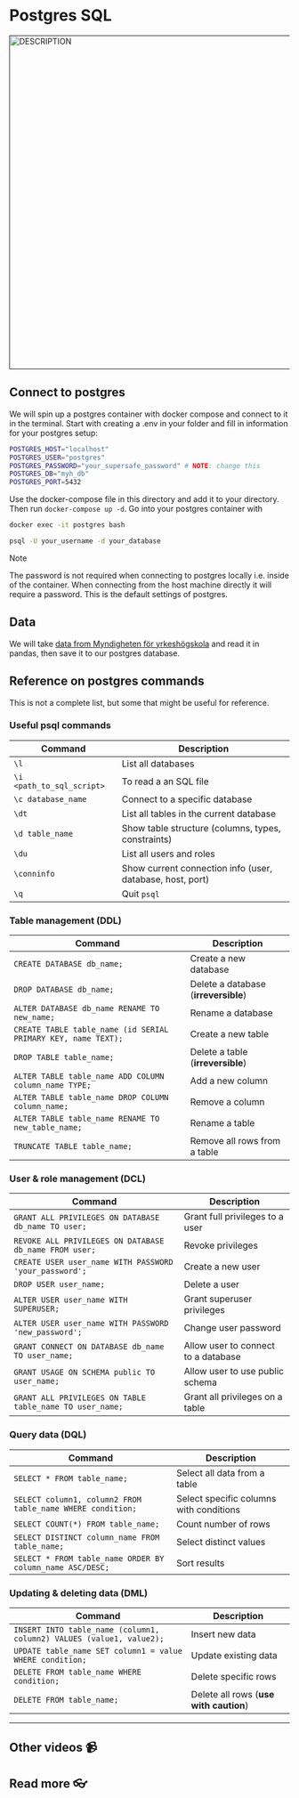 # Postgres SQL

<a href="" target="_blank">
  <img src="https://github.com/kokchun/assets/blob/main/FOLDER_NAME/.png?raw=true" alt="DESCRIPTION" width="600">
</a>

## Connect to postgres

We will spin up a postgres container with docker compose and connect to it in the terminal. Start with creating a .env in your folder and fill in information for your postgres setup:

```bash
POSTGRES_HOST="localhost"
POSTGRES_USER="postgres"
POSTGRES_PASSWORD="your_supersafe_password" # NOTE: change this
POSTGRES_DB="myh_db"
POSTGRES_PORT=5432
```

Use the docker-compose file in this directory and add it to your directory. Then run `docker-compose up -d`. Go into your postgres container with

```bash
docker exec -it postgres bash
```

```bash
psql -U your_username -d your_database
```

> [!NOTE]
> The password is not required when connecting to postgres locally i.e. inside of the container. When connecting from the host machine directly it will require a password. This is the default settings of postgres.


## Data

We will take [data from Myndigheten för yrkeshögskola](https://www.myh.se/yrkeshogskolan/resultat-ansokningsomgangar/resultat-for-program) and read it in pandas, then save it to our postgres database.


## Reference on postgres commands

This is not a complete list, but some that might be useful for reference.

### Useful psql commands

| Command                   | Description                                               |
| ------------------------- | --------------------------------------------------------- |
| `\l`                      | List all databases                                        |
| `\i <path_to_sql_script>` | To read a an SQL file                                     |
| `\c database_name`        | Connect to a specific database                            |
| `\dt`                     | List all tables in the current database                   |
| `\d table_name`           | Show table structure (columns, types, constraints)        |
| `\du`                     | List all users and roles                                  |
| `\conninfo`               | Show current connection info (user, database, host, port) |
| `\q`                      | Quit `psql`                                               |

### Table management (DDL)

| Command                                                       | Description                          |
| ------------------------------------------------------------- | ------------------------------------ |
| `CREATE DATABASE db_name;`                                    | Create a new database                |
| `DROP DATABASE db_name;`                                      | Delete a database (**irreversible**) |
| `ALTER DATABASE db_name RENAME TO new_name;`                  | Rename a database                    |
| `CREATE TABLE table_name (id SERIAL PRIMARY KEY, name TEXT);` | Create a new table                   |
| `DROP TABLE table_name;`                                      | Delete a table (**irreversible**)    |
| `ALTER TABLE table_name ADD COLUMN column_name TYPE;`         | Add a new column                     |
| `ALTER TABLE table_name DROP COLUMN column_name;`             | Remove a column                      |
| `ALTER TABLE table_name RENAME TO new_table_name;`            | Rename a table                       |
| `TRUNCATE TABLE table_name;`                                  | Remove all rows from a table         |

### User & role management (DCL)

| Command                                                  | Description                         |
| -------------------------------------------------------- | ----------------------------------- |
| `GRANT ALL PRIVILEGES ON DATABASE db_name TO user;`      | Grant full privileges to a user     |
| `REVOKE ALL PRIVILEGES ON DATABASE db_name FROM user;`   | Revoke privileges                   |
| `CREATE USER user_name WITH PASSWORD 'your_password';`   | Create a new user                   |
| `DROP USER user_name;`                                   | Delete a user                       |
| `ALTER USER user_name WITH SUPERUSER;`                   | Grant superuser privileges          |
| `ALTER USER user_name WITH PASSWORD 'new_password';`     | Change user password                |
| `GRANT CONNECT ON DATABASE db_name TO user_name;`        | Allow user to connect to a database |
| `GRANT USAGE ON SCHEMA public TO user_name;`             | Allow user to use public schema     |
| `GRANT ALL PRIVILEGES ON TABLE table_name TO user_name;` | Grant all privileges on a table     |

### Query data (DQL)

| Command                                                    | Description                             |
| ---------------------------------------------------------- | --------------------------------------- |
| `SELECT * FROM table_name;`                                | Select all data from a table            |
| `SELECT column1, column2 FROM table_name WHERE condition;` | Select specific columns with conditions |
| `SELECT COUNT(*) FROM table_name;`                         | Count number of rows                    |
| `SELECT DISTINCT column_name FROM table_name;`             | Select distinct values                  |
| `SELECT * FROM table_name ORDER BY column_name ASC/DESC;`  | Sort results                            |

### Updating & deleting data (DML)

| Command                                                              | Description                            |
| -------------------------------------------------------------------- | -------------------------------------- |
| `INSERT INTO table_name (column1, column2) VALUES (value1, value2);` | Insert new data                        |
| `UPDATE table_name SET column1 = value WHERE condition;`             | Update existing data                   |
| `DELETE FROM table_name WHERE condition;`                            | Delete specific rows                   |
| `DELETE FROM table_name;`                                            | Delete all rows (**use with caution**) |

---

## Other videos 📹

## Read more 👓
